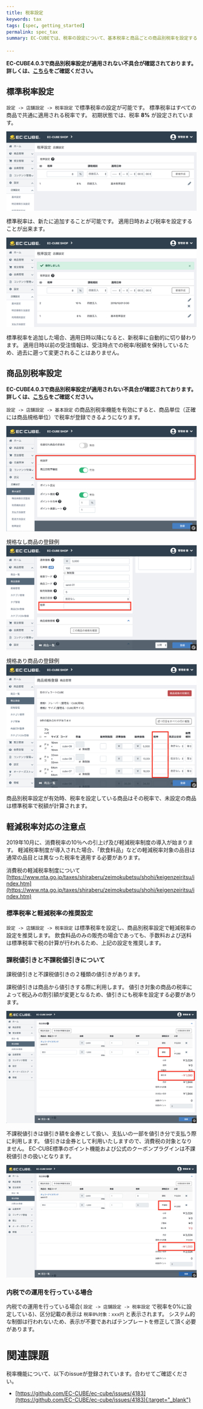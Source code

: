 ```yaml
---
title: 税率設定
keywords: tax 
tags: [spec, getting_started]
permalink: spec_tax
summary: EC-CUBEでは、税率の設定について、基本税率と商品ごとの商品別税率を設定することができます。

---
```


**EC-CUBE4.0.3で商品別税率設定が適用されない不具合が確認されております。
詳しくは、[こちら](workaround-product-tax-rule)をご確認ください。**

## 標準税率設定

`設定 -> 店舗設定 -> 税率設定` で標準税率の設定が可能です。
標準税率はすべての商品で共通に適用される税率です。
初期状態では、税率 **8%** が設定されています。

![標準税率の初期状態](./images/img-tax-01.png)

標準税率は、新たに追加することが可能です。
適用日時および税率を設定することが出来ます。

![標準税率の追加](./images/img-tax-02.png)

標準税率を追加した場合、適用日時以降になると、新税率に自動的に切り替わります。
適用日時以前の受注情報は、受注時点での税率/税額を保持しているため、過去に遡って変更されることはありません。

## 商品別税率設定

**EC-CUBE4.0.3で商品別税率設定が適用されない不具合が確認されております。
詳しくは、[こちら](workaround-product-tax-rule)をご確認ください。**

`設定 -> 店舗設定 -> 基本設定` の商品別税率機能を有効にすると、商品単位（正確には商品規格単位）で税率が登録できるようになります。

![商品別税率を有効にする](./images/img-tax-03.png)

規格なし商品の登録例
![規格なし商品の登録例](./images/img-tax-04.png)

規格あり商品の登録例
![規格あり商品の登録例](./images/img-tax-05.png)

商品別税率設定が有効時、税率を設定している商品はその税率で、未設定の商品は標準税率で税額が計算されます。

## 軽減税率対応の注意点

2019年10月に、消費税率の10％への引上げ及び軽減税率制度の導入が始まります。
軽減税率制度が導入された場合、「飲食料品」などの軽減税率対象の品目は通常の品目とは異なった税率を適用する必要があります。

消費税の軽減税率制度について
[https://www.nta.go.jp/taxes/shiraberu/zeimokubetsu/shohi/keigenzeiritsu/index.htm](https://www.nta.go.jp/taxes/shiraberu/zeimokubetsu/shohi/keigenzeiritsu/index.htm)

### 標準税率と軽減税率の推奨設定

`設定 -> 店舗設定 -> 税率設定` は標準税率を設定し、商品別税率設定で軽減税率の設定を推奨します。
飲食料品のみの販売の場合であっても、手数料および送料は標準税率で税の計算が行われるため、上記の設定を推奨します。

### 課税値引きと不課税値引きについて

課税値引きと不課税値引きの２種類の値引きがあります。

課税値引きは商品から値引きする際に利用します。
値引き対象の商品の税率によって税込みの割引額が変更となるため、値引きにも税率を設定する必要があります。

![課税値引き](./images/img-tax-06.png)

不課税値引きは値引き額を金券として扱い、支払いの一部を値引き分で支払う際に利用します。
値引きは金券として利用いたしますので、消費税の対象となりません。
EC-CUBE標準のポイント機能および公式のクーポンプラグインは不課税値引きの扱いとなります。

![不課税値引き](./images/img-tax-07.png)

### 内税での運用を行っている場合

内税での運用を行っている場合( `設定 -> 店舗設定 -> 税率設定` で税率を0%に設定している)、区分記載の表示は `税率0%対象：xxx円` と表示されます。
システム的な制御は行われないため、表示が不要であればテンプレートを修正して頂く必要があります。

# 関連課題

税率機能について、以下のissueが登録されています。合わせてご確認ください。  

- [https://github.com/EC-CUBE/ec-cube/issues/4183](https://github.com/EC-CUBE/ec-cube/issues/4183){:target="_blank"}
